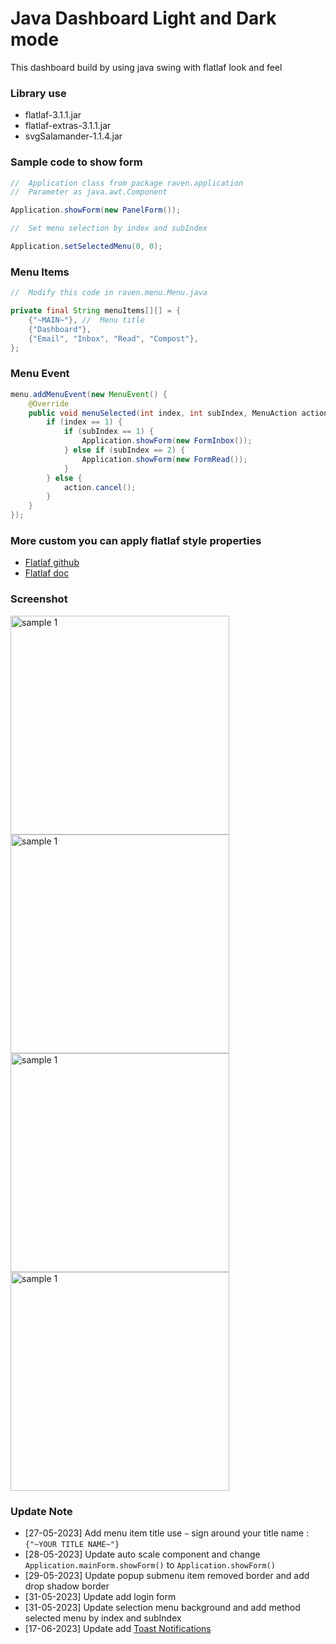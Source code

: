 # Java Dashboard Light and Dark mode
This dashboard build by using java swing with flatlaf look and feel

### Library use
- flatlaf-3.1.1.jar
- flatlaf-extras-3.1.1.jar
- svgSalamander-1.1.4.jar

### Sample code to show form
``` java
//  Application class from package raven.application
//  Parameter as java.awt.Component

Application.showForm(new PanelForm());

//  Set menu selection by index and subIndex

Application.setSelectedMenu(0, 0);
```
### Menu Items
``` java
//  Modify this code in raven.menu.Menu.java

private final String menuItems[][] = {
    {"~MAIN~"}, //  Menu title
    {"Dashboard"},
    {"Email", "Inbox", "Read", "Compost"},
};
```
### Menu Event
``` java
menu.addMenuEvent(new MenuEvent() {
    @Override
    public void menuSelected(int index, int subIndex, MenuAction action) {
        if (index == 1) {
            if (subIndex == 1) {
                Application.showForm(new FormInbox());
            } else if (subIndex == 2) {
                Application.showForm(new FormRead());
            }
        } else {
            action.cancel();
        }
    }
});
```

### More custom you can apply flatlaf style properties

- [Flatlaf github](https://github.com/JFormDesigner/FlatLaf)
- [Flatlaf doc](https://www.formdev.com/flatlaf/customizing/)
### Screenshot
<img src="https://github.com/DJ-Raven/flatlaf-dashboard/assets/58245926/23ab0477-c11e-498d-92f9-37f6bfa944f6" alt="sample 1" width="350"/>
<img src="https://github.com/DJ-Raven/flatlaf-dashboard/assets/58245926/44d1972b-b29b-4a11-8fdd-be7f27782e5b" alt="sample 1" width="350"/>
</br>
<img src="https://github.com/DJ-Raven/flatlaf-dashboard/assets/58245926/71c03d69-4508-43ea-86e6-2cba0c8e1dc8" alt="sample 1" width="350"/>
<img src="https://github.com/DJ-Raven/flatlaf-dashboard/assets/58245926/fe793459-33b8-47e7-be06-385c3e4dfa37" alt="sample 1" width="350"/>

### Update Note
- [27-05-2023] Add menu item title use `~` sign around your title name : `{"~YOUR TITLE NAME~"}`
- [28-05-2023] Update auto scale component and change `Application.mainForm.showForm()` to `Application.showForm()`
- [29-05-2023] Update popup submenu item removed border and add drop shadow border
- [31-05-2023] Update add login form
- [31-05-2023] Update selection menu background and add method selected menu by index and subIndex
- [17-06-2023] Update add [Toast Notifications](https://github.com/DJ-Raven/swing-toast-notifications.git)
